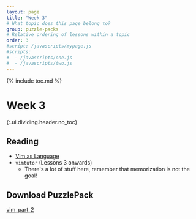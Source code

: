 ```yaml
---
layout: page
title: "Week 3"
# What topic does this page belong to?
group: puzzle-packs
# Relative ordering of lessons within a topic
order: 3
#script: /javascripts/mypage.js
#scripts:
#  - /javascripts/one.js
#  - /javascripts/two.js
---
```



{% include toc.md %}

# Week 3
{:.ui.dividing.header.no_toc}


## Reading

- [Vim as Language][vim-language]
- `vimtutor` (Lessons 3 onwards)
  - There's a lot of stuff here, remember that memorization is not the goal!

## Download PuzzlePack

[vim_part_2][lern2unix]


[lern2unix]: http://lern2unix.com/download/vim_part_1
[vim-language]: http://benmccormick.org/2014/07/02/learning-vim-in-2014-vim-as-language/
